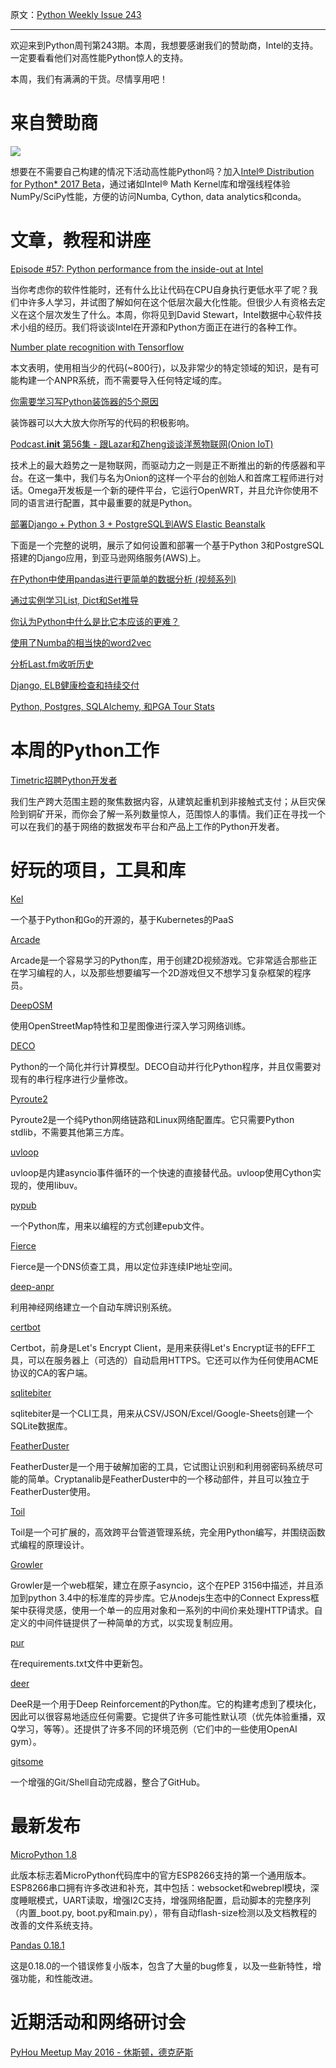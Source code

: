 原文：[Python Weekly Issue 243](http://us2.campaign-archive1.com/?u=e2e180baf855ac797ef407fc7&id=d4ea510559&e=148158c7b4)

---

欢迎来到Python周刊第243期。本周，我想要感谢我们的赞助商，Intel的支持。一定要看看他们对高性能Python惊人的支持。

本周，我们有满满的干货。尽情享用吧！

# 来自赞助商

[![](https://gallery.mailchimp.com/e2e180baf855ac797ef407fc7/images/711a53fa-d9a3-4b1d-897c-853ccb078c96.png)](https://software.intel.com/en-us/intel-sdp-home)

想要在不需要自己构建的情况下活动高性能Python吗？加入[Intel® Distribution for Python* 2017 Beta](https://software.intel.com/en-us/python-distribution)，通过诸如Intel® Math Kernel库和增强线程体验NumPy/SciPy性能，方便的访问Numba, Cython, data analytics和conda。

# 文章，教程和讲座

[Episode #57: Python performance from the inside-out at Intel](https://talkpython.fm/episodes/show/57/python-performance-from-the-inside-out-at-intel)

当你考虑你的软件性能时，还有什么比让代码在CPU自身执行更低水平了呢？我们中许多人学习，并试图了解如何在这个低层次最大化性能。但很少人有资格去定义在这个层次发生了什么。本周，你将见到David Stewart，Intel数据中心软件技术小组的经历。我们将谈谈Intel在开源和Python方面正在进行的各种工作。

[Number plate recognition with Tensorflow](http://matthewearl.github.io/2016/05/06/cnn-anpr/)

本文表明，使用相当少的代码(~800行)，以及非常少的特定领域的知识，是有可能构建一个ANPR系统，而不需要导入任何特定域的库。

[你需要学习写Python装饰器的5个原因](https://www.oreilly.com/ideas/5-reasons-you-need-to-learn-to-write-python-decorators)

装饰器可以大大放大你所写的代码的积极影响。

[Podcast.__init__ 第56集 - 跟Lazar和Zheng谈谈洋葱物联网(Onion IoT)](http://pythonpodcast.com/onion-iot.html)

技术上的最大趋势之一是物联网，而驱动力之一则是正不断推出的新的传感器和平台。在这一集中，我们与名为Onion的这样一个平台的创始人和首席工程师进行对话。Omega开发板是一个新的硬件平台，它运行OpenWRT，并且允许你使用不同的语言进行配置，其中最重要的就是Python。

[部署Django + Python 3 + PostgreSQL到AWS Elastic Beanstalk](https://realpython.com/blog/python/deploying-a-django-app-and-postgresql-to-aws-elastic-beanstalk/)

下面是一个完整的说明，展示了如何设置和部署一个基于Python 3和PostgreSQL搭建的Django应用，到亚马逊网络服务(AWS)上。

[在Python中使用pandas进行更简单的数据分析 (视频系列)](http://www.dataschool.io/easier-data-analysis-with-pandas/)

[通过实例学习List, Dict和Set推导](https://www.smallsurething.com/list-dict-and-set-comprehensions-by-example/)

[你认为Python中什么是比它本应该的更难？](https://www.reddit.com/r/Python/comments/4if7wj/what_do_you_think_is_more_difficult_in_python/)

[使用了Numba的相当快的word2vec](https://d10genes.github.io/blog/2016/05/03/word2vec/)

[分析Last.fm收听历史](http://geoffboeing.com/2016/05/analyzing-lastfm-history/)

[Django, ELB健康检查和持续交付](http://tech.octopus.energy/2016/05/05/django-elb-health-checks.html)

[Python, Postgres, SQLAlchemy, 和PGA Tour Stats](https://bigishdata.com/2016/05/08/python-postgres-sqlalchemy-and-pga-tour-stats/)

# 本周的Python工作

[Timetric招聘Python开发者](http://jobs.pythonweekly.com/jobs/timetric-python-developer/)

我们生产跨大范围主题的聚焦数据内容，从建筑起重机到非接触式支付；从巨灾保险到铜矿开采，而你会了解一系列数量惊人，范围惊人的事情。我们正在寻找一个可以在我们的基于网络的数据发布平台和产品上工作的Python开发者。 

# 好玩的项目，工具和库

[Kel](http://www.kelproject.com/)

一个基于Python和Go的开源的，基于Kubernetes的PaaS

[Arcade](http://pythonhosted.org/arcade/) 

Arcade是一个容易学习的Python库，用于创建2D视频游戏。它非常适合那些正在学习编程的人，以及那些想要编写一个2D游戏但又不想学习复杂框架的程序员。

[DeepOSM](https://github.com/trailbehind/DeepOSM)

使用OpenStreetMap特性和卫星图像进行深入学习网络训练。

[DECO](https://github.com/alex-sherman/deco) 

Python的一个简化并行计算模型。DECO自动并行化Python程序，并且仅需要对现有的串行程序进行少量修改。

[Pyroute2](http://docs.pyroute2.org/general.html) 

Pyroute2是一个纯Python网络链路和Linux网络配置库。它只需要Python stdlib，不需要其他第三方库。

[uvloop](https://github.com/MagicStack/uvloop) 

uvloop是内建asyncio事件循环的一个快速的直接替代品。uvloop使用Cython实现的，使用libuv。

[pypub](https://github.com/wcember/pypub)

一个Python库，用来以编程的方式创建epub文件。

[Fierce](https://github.com/mschwager/fierce) 

Fierce是一个DNS侦查工具，用以定位非连续IP地址空间。

[deep-anpr](https://github.com/matthewearl/deep-anpr)

利用神经网络建立一个自动车牌识别系统。

[certbot](https://github.com/certbot/certbot)

Certbot，前身是Let's Encrypt Client，是用来获得Let's Encrypt证书的EFF工具，可以在服务器上（可选的）自动启用HTTPS。它还可以作为任何使用ACME协议的CA的客户端。

[sqlitebiter](https://github.com/thombashi/sqlitebiter)

sqlitebiter是一个CLI工具，用来从CSV/JSON/Excel/Google-Sheets创建一个SQLite数据库。

[FeatherDuster](https://github.com/nccgroup/featherduster) 

FeatherDuster是一个用于破解加密的工具，它试图让识别和利用弱密码系统尽可能的简单。Cryptanalib是FeatherDuster中的一个移动部件，并且可以独立于FeatherDuster使用。

[Toil](https://github.com/BD2KGenomics/toil) 

Toil是一个可扩展的，高效跨平台管道管理系统，完全用Python编写，并围绕函数式编程的原理设计。

[Growler](https://github.com/pyGrowler/Growler)

Growler是一个web框架，建立在原子asyncio，这个在PEP 3156中描述，并且添加到python 3.4中的标准库的异步库。它从nodejs生态中的Connect Express框架中获得灵感，使用一个单一的应用对象和一系列的中间价来处理HTTP请求。自定义的中间件链提供了一种简单的方式，以实现复制应用。

[pur](https://github.com/alanhamlett/pip-update-requirements)

在requirements.txt文件中更新包。

[deer](https://github.com/VinF/deer)

DeeR是一个用于Deep Reinforcement的Python库。它的构建考虑到了模块化，因此可以很容易地适应任何需要。它提供了许多可能性默认项（优先体验重播，双Q学习，等等）。还提供了许多不同的环境范例（它们中的一些使用OpenAI gym）。

[gitsome](https://github.com/donnemartin/gitsome)

一个增强的Git/Shell自动完成器，整合了GitHub。

# 最新发布

[MicroPython 1.8](https://github.com/micropython/micropython/releases/tag/v1.8)

此版本标志着MicroPython代码库中的官方ESP8266支持的第一个通用版本。ESP8266串口拥有许多改进和补充，其中包括：websocket和webrepl模块，深度睡眠模式，UART读取，增强I2C支持，增强网络配置，启动脚本的完整序列（内置_boot.py, boot.py和main.py），带有自动flash-size检测以及文档教程的改善的文件系统支持。

[Pandas 0.18.1](http://pandas.pydata.org/pandas-docs/version/0.18.1/whatsnew.html#v0-18-1-may-3-2016)

这是0.18.0的一个错误修复小版本，包含了大量的bug修复，以及一些新特性，增强功能，和性能改进。

# 近期活动和网络研讨会

[PyHou Meetup May 2016 - 休斯顿，德克萨斯](http://www.meetup.com/python-14/events/226999479/)
